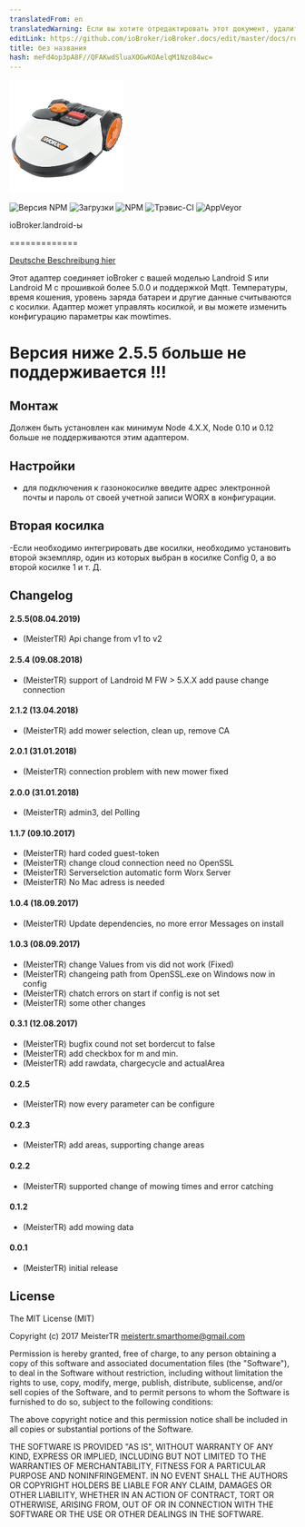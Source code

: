 ```yaml
---
translatedFrom: en
translatedWarning: Если вы хотите отредактировать этот документ, удалите поле «translationFrom», в противном случае этот документ будет снова автоматически переведен
editLink: https://github.com/ioBroker/ioBroker.docs/edit/master/docs/ru/adapterref/iobroker.landroid-s/README.md
title: без названия
hash: meFd4op3pA8F//QFAKwdSluaXOGwKOAelqM1Nzo84wc=
---
```

![логотип](../../../en/adapterref/iobroker.landroid-s/admin/landroid-s2.png)

![Версия NPM](http://img.shields.io/npm/v/iobroker.landroid-s.svg)
![Загрузки](https://img.shields.io/npm/dm/iobroker.landroid-s.svg)
![NPM](https://nodei.co/npm/iobroker.landroid-s.png?downloads=true)
![Трэвис-CI](https://api.travis-ci.org/MeisterTR/ioBroker.landroid-s.svg?branch=master)
![AppVeyor](https://ci.appveyor.com/api/projects/status/github/MeisterTR/ioBroker.landroid-s?branch=master&svg=true)

ioBroker.landroid-ы

=============

[Deutsche Beschreibung hier](README_de.md)

Этот адаптер соединяет ioBroker с вашей моделью Landroid S или Landroid M с прошивкой более 5.0.0 и поддержкой Mqtt. Температуры, время кошения, уровень заряда батареи и другие данные считываются с косилки. Адаптер может управлять косилкой, и вы можете изменить конфигурацию параметры как mowtimes.

<h1> Версия ниже 2.5.5 больше не поддерживается !!!

## Монтаж
Должен быть установлен как минимум Node 4.X.X, Node 0.10 и 0.12 больше не поддерживаются этим адаптером.

## Настройки
- для подключения к газонокосилке введите адрес электронной почты и пароль от своей учетной записи WORX в конфигурации.

## Вторая косилка
-Если необходимо интегрировать две косилки, необходимо установить второй экземпляр, один из которых выбран в косилке Config 0, а во второй косилке 1 и т. Д.

## Changelog
#### 2.5.5(08.04.2019)
* (MeisterTR) Api change from v1 to v2
#### 2.5.4 (09.08.2018)
* (MeisterTR) support of Landroid M FW > 5.X.X add pause change connection 
#### 2.1.2 (13.04.2018)
* (MeisterTR) add mower selection, clean up, remove CA
#### 2.0.1 (31.01.2018)
* (MeisterTR) connection problem with new mower fixed 
#### 2.0.0 (31.01.2018)
* (MeisterTR) admin3, del Polling
#### 1.1.7 (09.10.2017)
* (MeisterTR) hard coded guest-token
* (MeisterTR) change cloud connection need no OpenSSL
* (MeisterTR) Serverselction automatic form Worx Server
* (MeisterTR) No Mac adress is needed
#### 1.0.4 (18.09.2017)
* (MeisterTR) Update dependencies, no more error Messages on install
#### 1.0.3 (08.09.2017)
* (MeisterTR) change Values from vis did not work (Fixed)
* (MeisterTR) changeing path from OpenSSL.exe on Windows now in config
* (MeisterTR) chatch errors on start if config is not set
* (MeisterTR) some other changes
#### 0.3.1 (12.08.2017)
* (MeisterTR) bugfix cound not set bordercut to false
* (MeisterTR) add checkbox for m and min.
* (MeisterTR) add rawdata, chargecycle and actualArea
#### 0.2.5
* (MeisterTR) now every parameter can be configure
#### 0.2.3
* (MeisterTR) add areas, supporting change areas
#### 0.2.2
* (MeisterTR) supported change of mowing times and error catching
#### 0.1.2
* (MeisterTR) add mowing data
#### 0.0.1
* (MeisterTR) initial release

## License
The MIT License (MIT)

Copyright (c) 2017 MeisterTR <meistertr.smarthome@gmail.com>

Permission is hereby granted, free of charge, to any person obtaining a copy
of this software and associated documentation files (the "Software"), to deal
in the Software without restriction, including without limitation the rights
to use, copy, modify, merge, publish, distribute, sublicense, and/or sell
copies of the Software, and to permit persons to whom the Software is
furnished to do so, subject to the following conditions:

The above copyright notice and this permission notice shall be included in
all copies or substantial portions of the Software.

THE SOFTWARE IS PROVIDED "AS IS", WITHOUT WARRANTY OF ANY KIND, EXPRESS OR
IMPLIED, INCLUDING BUT NOT LIMITED TO THE WARRANTIES OF MERCHANTABILITY,
FITNESS FOR A PARTICULAR PURPOSE AND NONINFRINGEMENT. IN NO EVENT SHALL THE
AUTHORS OR COPYRIGHT HOLDERS BE LIABLE FOR ANY CLAIM, DAMAGES OR OTHER
LIABILITY, WHETHER IN AN ACTION OF CONTRACT, TORT OR OTHERWISE, ARISING FROM,
OUT OF OR IN CONNECTION WITH THE SOFTWARE OR THE USE OR OTHER DEALINGS IN
THE SOFTWARE.